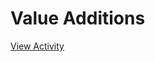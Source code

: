# Value Additions

[View Activity](https://pair-code.github.io/datacardsplaybook/activities/value-additions)
